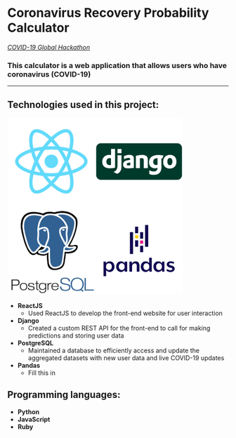 # Coronavirus Recovery Probability Calculator

*[COVID-19 Global Hackathon](https://covid-global-hackathon.devpost.com/)*

### This calculator is a web application that allows users who have coronavirus (COVID-19)

---

## Technologies used in this project:
<img src="assets/img/ReactJS.png" alt="ReactJS" title="ReactJS" width="200px" height="200px"><img src="assets/img/Django.png" alt="Django" title="Django" width="200px" height="200px"><img src="assets/img/PostgreSQL.png" alt="PostgreSQL" title="PostgreSQL" width="200px" height="200px"><img src="assets/img/Pandas.png" alt="Pandas" title="Pandas" width="200px" height="200px">
* **ReactJS**
  * Used ReactJS to develop the front-end website for user interaction
* **Django**
  * Created a custom REST API for the front-end to call for making predictions and storing user data
* **PostgreSQL**
  * Maintained a database to efficiently access and update the aggregated datasets with new user data and live COVID-19 updates
* **Pandas**
  * Fill this in

## Programming languages:
* **Python**
* **JavaScript**
* **Ruby**
